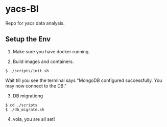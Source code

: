# yacs-BI
Repo for yacs data analysis.

## Setup the Env
1. Make sure you have docker running.

2. Build images and containers.
```
$ ./scripts/init.sh
```

Wait till you see the terminal says "MongoDB configured successfully. You may now connect to the DB."

3. DB migrationg
```
$ cd ./scripts
$ ./db_migrate.sh
```

4. vola, you are all set!
